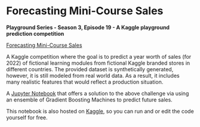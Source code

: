 # Forecasting Mini-Course Sales
**Playground Series - Season 3, Episode 19 - A Kaggle playground prediction competition**

[Forecasting Mini-Course Sales](https://www.kaggle.com/competitions/playground-series-s3e19)

A Kaggle competition where the goal is to predict a year worth of sales (for 2022) of fictional learning modules from fictional Kaggle branded stores in different countries. The provided dataset is synthetically generated, however, it is still modeled from real world data. As a result, it includes many realistic features that would reflect a production situation.

A [Jupyter Notebook](https://jupyter.org/) that offers a solution to the above challenge via using an ensemble of Gradient Boosting Machines to predict future sales.

This notebook is also hosted on [Kaggle](https://www.kaggle.com/code/skuldropr/forecasting-mini-course-sales), so you can run and or edit the code yourself for free.

